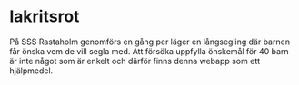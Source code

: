# lakritsrot
På SSS Rastaholm genomförs en gång per läger en långsegling där barnen får önska vem de vill segla med. Att försöka uppfylla önskemål för 40 barn är inte något som är enkelt och därför finns denna webapp som ett hjälpmedel.
